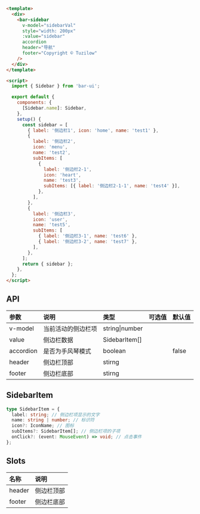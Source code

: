 ```html
<template>
  <div>
    <bar-sidebar
      v-model="sidebarVal"
      style="width: 200px"
      :value="sidebar"
      accordion
      header="导航"
      footer="Copyright © Tuzilow"
    />
  </div>
</template>

<script>
  import { Sidebar } from 'bar-ui';

  export default {
    components: {
      [Sidebar.name]: Sidebar,
    },
    setup() {
      const sidebar = [
        { label: '侧边栏1', icon: 'home', name: 'test1' },
        {
          label: '侧边栏2',
          icon: 'menu',
          name: 'test2',
          subItems: [
            {
              label: '侧边栏2-1',
              icon: 'heart',
              name: 'test3',
              subItems: [{ label: '侧边栏2-1-1', name: 'test4' }],
            },
          ],
        },
        {
          label: '侧边栏3',
          icon: 'user',
          name: 'test5',
          subItems: [
            { label: '侧边栏3-1', name: 'test6' },
            { label: '侧边栏3-2', name: 'test7' },
          ],
        },
      ];
      return { sidebar };
    },
  };
</script>
```

## API

| 参数      | 说明               | 类型           | 可选值 | 默认值 |
| :-------- | :----------------- | :------------- | :----- | :----- |
| v-model   | 当前活动的侧边栏项 | string\|number |        |        |
| value     | 侧边栏数据         | SidebarItem[]  |        |        |
| accordion | 是否为手风琴模式   | boolean        |        | false  |
| header    | 侧边栏顶部         | stirng         |        |        |
| footer    | 侧边栏底部         | stirng         |        |        |

## SidebarItem

```typescript
type SidebarItem = {
  label: string; // 侧边栏项显示的文字
  name: string | number; // 标识符
  icon?: IconName; // 图标
  subItems?: SidebarItem[]; // 侧边栏项的子项
  onClick?: (event: MouseEvent) => void; // 点击事件
};
```

## Slots

| 名称   | 说明       |
| :----- | :--------- |
| header | 侧边栏顶部 |
| footer | 侧边栏底部 |
